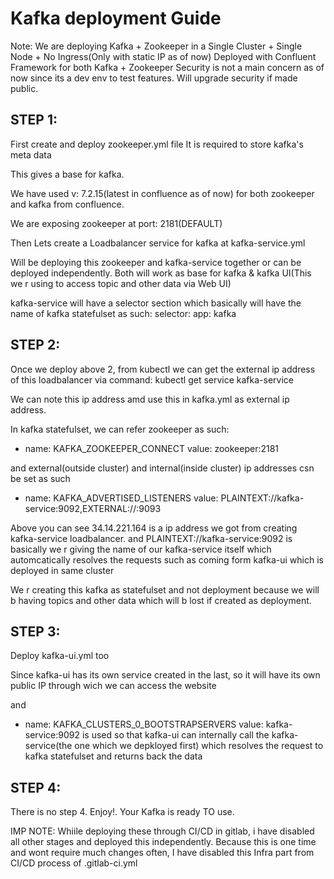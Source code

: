 # Kafka deployment Guide

Note: We are deploying Kafka + Zookeeper in a Single Cluster + Single Node + No Ingress(Only with static IP as of now)
	  Deployed with Confluent Framework for both Kafka + Zookeeper
	  Security is not a main concern as of now since its a dev env to test features. Will upgrade security if made public.

STEP 1: 
----------------------------------------------
First create and deploy zookeeper.yml file
It is required to store kafka's meta data

This gives a base for kafka.

We have used v: 7.2.15(latest in confluence as of now) for both zookeeper and kafka from confluence.

We are exposing zookeeper at port: 2181(DEFAULT) 

Then Lets create a Loadbalancer service for kafka at kafka-service.yml

Will be deploying this zookeeper and kafka-service together or can be deployed independently.
Both will work as base for kafka & kafka UI(This we r using to access topic and other data via Web UI)

kafka-service will have a selector section which basically will have the name of kafka statefulset as such:
  selector:
    app: kafka


STEP 2: 
--------------------------------------------
Once we deploy above 2, from kubectl we can get the external ip address of this loadbalancer via command: 
kubectl get service kafka-service

We can note this ip address amd use this in kafka.yml as external ip address.

In kafka statefulset, we can refer zookeeper as such:
 - name: KAFKA_ZOOKEEPER_CONNECT
              value: zookeeper:2181

and external(outside cluster) and internal(inside cluster) ip addresses csn be set as such 
- name: KAFKA_ADVERTISED_LISTENERS
              value: PLAINTEXT://kafka-service:9092,EXTERNAL://<your-loadbalancer-ip-address>:9093

Above you can see 34.14.221.164 is a ip address we got from creating kafka-service loadbalancer. and 
PLAINTEXT://kafka-service:9092 is basically we r giving the name of our kafka-service itself which automcatically resolves the requests 
such as coming form kafka-ui which is deployed in same cluster 

We r creating this kafka as statefulset and not deployment because we will b having topics and other data which will b lost if created as deployment.

STEP 3: 
-------------------------------------------
Deploy kafka-ui.yml too

Since kafka-ui has its own service created in the last, so it will have its own public IP through wich we can access the website

and 
 - name: KAFKA_CLUSTERS_0_BOOTSTRAPSERVERS
                      value: kafka-service:9092
 is used so that kafka-ui can internally call the kafka-service(the one which we depkloyed first) which resolves the request to kafka statefulset and returns back the data



 STEP 4:
 ------------------------------------------
 There is no step 4. Enjoy!. Your Kafka is ready TO use.

 IMP NOTE: Whiile deploying these through CI/CD in gitlab, i have disabled all other stages and deployed this independently.
 Because this is one time and wont require much changes often, I have disabled this Infra part from CI/CD process of .gitlab-ci.yml





